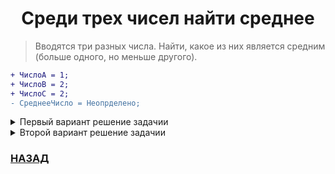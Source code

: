 <h1 align="center">Среди трех чисел найти среднее</h1>
   
> Вводятся три разных числа. Найти, какое из них является средним (больше одного, но меньше другого).
```diff
+ ЧислоА = 1; 
+ ЧислоВ = 2;
+ ЧислоC = 2;
- CреднееЧисло = Неопрделено;
```
<details>
 <summary>Первый вариант решение задачии</summary>
 <p>
	 
```
Если ЧислоА < ЧислоВ Тогда
	Если ЧислоА > ЧислоС Тогда
		СреднееЧисло = ЧислоА;
	Иначе
		Если ЧислоС > ЧислоВ Тогда
			СреднееЧисло = ЧислоВ;
		Иначе
			СреднееЧисло = ЧислоС;		
		КонецЕсли;
	КонецЕсли;
Иначе
	Если ЧислоВ < ЧислоС Тогда
		СреднееЧисло = ЧислоВ;
	Иначе
		Если ЧислоС > ЧислоА Тогда
			СреднееЧисло = ЧислоС;	
		Иначе
			СреднееЧисло = ЧислоА;			
		КонецЕсли; 
	КонецЕсли; 			
КонецЕсли; 

Сообщить(СреднееЧисло);
```
 </p>
</details>
	 
<details>
 <summary>Второй вариант решение задачии</summary>
 <p>

``` 
Если ЧислоА > ЧислоС И ЧислоВ > ЧислоС Тогда
	Сообщить(ЧислоА);
ИначеЕсли ЧислоВ < ЧислоС И ЧислоА >ЧислоС тогда
	Сообщить(ЧислоВ);
Иначе
	Сообщить(ЧислоС);
КонецЕсли;

``` 
 </p>
</details>
	 
### [НАЗАД](readme.md)
